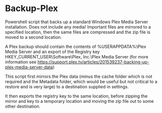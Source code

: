 # Backup-Plex
Powershell script that backs up a standard Windows Plex Media Server installation.
Does not include any media!
Important files are mirrored to a specified location, then the same files are compressed and the zip file is moved to a second location.

A Plex backup should contain the contents of %USERAPPDATA%\Plex Media Server and an export of the Registry key HKEY_CURRENT_USER\Software\Plex, Inc.\Plex Media Server
(for more information see https://support.plex.tv/articles/201539237-backing-up-plex-media-server-data)

This script first mirrors the Plex data (minus the cache folder which is not required and the Metadata folder, which would be useful but not critical to a restore and is very large) to a destination supplied in settings.

It then exports the registry key to the same location, before zipping the mirror and key to a temporary location
and moving the zip file out to some other destination.
